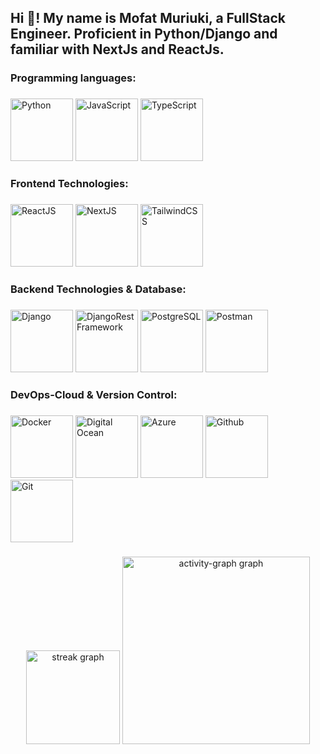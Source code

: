 <h2 align="left">Hi 👋! My name is Mofat Muriuki, a FullStack Engineer. Proficient in Python/Django and familiar with NextJs and ReactJs. </h2>

###
<h3 align="left"> Programming languages:

###
<div align="left">
  <img src="https://cdn.jsdelivr.net/gh/devicons/devicon@latest/icons/python/python-original-wordmark.svg" width="100" height="100" alt="Python" />     
  <img src="https://cdn.jsdelivr.net/gh/devicons/devicon@latest/icons/javascript/javascript-original.svg" width="100" height="100" alt="JavaScript"/> 
  <img src="https://cdn.jsdelivr.net/gh/devicons/devicon@latest/icons/typescript/typescript-original.svg" width="100" height="100" alt="TypeScript"/>
</div>

###

###
<h3 align="left"> Frontend Technologies:

###
<div align="left">
  <img src="https://cdn.jsdelivr.net/gh/devicons/devicon@latest/icons/react/react-original-wordmark.svg" width="100" height="100" alt="ReactJS"/>
  <img src="https://cdn.jsdelivr.net/gh/devicons/devicon@latest/icons/nextjs/nextjs-original-wordmark.svg" width="100" height="100" alt="NextJS"/>
  <img src="https://cdn.jsdelivr.net/gh/devicons/devicon@latest/icons/tailwindcss/tailwindcss-original-wordmark.svg" width="100" height="100" alt="TailwindCSS"/>
          
</div>

###

###
<h3 align="left"> Backend Technologies & Database:

###
<div align="left">
  <img src="https://cdn.jsdelivr.net/gh/devicons/devicon@latest/icons/django/django-plain-wordmark.svg" width="100" height="100" alt="Django"/>
  <img src="https://cdn.jsdelivr.net/gh/devicons/devicon@latest/icons/djangorest/djangorest-line.svg" width="100" height="100" alt="DjangoRestFramework"/>  
  <img src="https://cdn.jsdelivr.net/gh/devicons/devicon@latest/icons/postgresql/postgresql-original-wordmark.svg" width="100" height="100" alt="PostgreSQL"/>
  <img src="https://cdn.jsdelivr.net/gh/devicons/devicon@latest/icons/postman/postman-original-wordmark.svg" width="100" height="100" alt="Postman"/>        
</div>

###

###
<h3 align="left"> DevOps-Cloud & Version Control:

###
<div align="left">
  <img src="https://cdn.jsdelivr.net/gh/devicons/devicon@latest/icons/docker/docker-original-wordmark.svg" width="100" height="100" alt="Docker"/>   
  <img src="https://cdn.jsdelivr.net/gh/devicons/devicon@latest/icons/digitalocean/digitalocean-original-wordmark.svg" width="100" height="100" alt="Digital Ocean"/>
  <img src="https://cdn.jsdelivr.net/gh/devicons/devicon@latest/icons/azure/azure-original-wordmark.svg" width="100" height="100" alt="Azure"/>     
  <img src="https://cdn.jsdelivr.net/gh/devicons/devicon@latest/icons/github/github-original-wordmark.svg" width="100" height="100" alt="Github"/>    
  <img src="https://cdn.jsdelivr.net/gh/devicons/devicon@latest/icons/git/git-original-wordmark.svg" width="100" height="100" alt="Git"/>    
</div>

###


###
<div align="center">
  <img src="https://streak-stats.demolab.com?user=DAMunene&locale=en&mode=daily&theme=dracula&hide_border=false&border_radius=5&order=3" height="150" alt="streak graph"  />
  <img src="https://github-readme-activity-graph.vercel.app/graph?username=DAMunene&radius=16&theme=react&area=true&order=5" height="300" alt="activity-graph graph"  />
</div>

###

###

